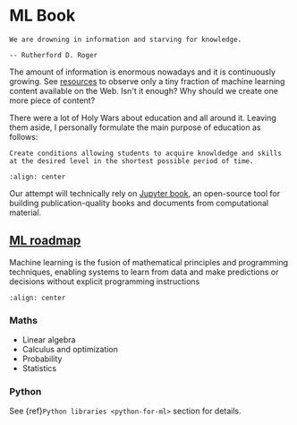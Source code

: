 # ML Book

```{epigraph}
We are drowning in information and starving for knowledge.

-- Rutherford D. Roger
```

The amount of information is enormous nowadays and it is continuously growing. See [resources](./resources.md) to observe only a tiny fraction of machine learning content available on the Web. Isn't it enough? Why should we create one more piece of content?

There were a lot of Holy Wars about education and all around it. Leaving them aside, I personally formulate the main purpose of education as follows:

```{admonition} The Fundamental Goal of Education
Create conditions allowing students to acquire knowldedge and skills at the desired level in the shortest possible period of time.
```

```{figure} https://slideplayer.com/7520891/24/images/slide_1.jpg
:align: center
```

Our attempt will technically rely on [Jupyter book](https://jupyterbook.org/en/stable/intro.html), an open-source tool for building publication-quality books and documents from computational material.

## [ML roadmap](https://drive.google.com/file/d/1dKGx_tJu_piWrteRjbmRlcoRalZ6ht7s/view)

Machine learning is the fusion of mathematical principles and programming techniques, enabling systems to learn from data and make predictions or decisions without explicit programming instructions

```{figure} ./ML_map.png
:align: center
```

### Maths

- Linear algebra
- Calculus and optimization
- Probability
- Statistics

### Python

See {ref}`Python libraries <python-for-ml>` section for details.
